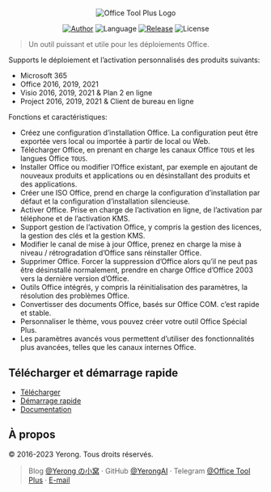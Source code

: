 #

<p align="center">
<img alt="Office Tool Plus Logo" src="https://otp.landian.vip/static/images/logo.webp"/>
</p>

<p align="center">
<a href="https://www.coolhub.top/" target="_blank"><img alt="Author" src="https://img.shields.io/badge/Author-Yerong-blue?style=flat-square"/></a>
<img alt="Language" src="https://img.shields.io/badge/Language-C%23-green?style=flat-square"/>
<a href="https://otp.landian.vip/" target="_blank"><img alt="Release" src="https://img.shields.io/github/v/release/YerongAI/Office-Tool?style=flat-square"/></a>
<img alt="License" src="https://img.shields.io/github/license/YerongAI/Office-Tool?style=flat-square"/>
</p>

> Un outil puissant et utile pour les déploiements Office.

Supports le déploiement et l’activation personnalisés des produits suivants:

- Microsoft 365
- Office 2016, 2019, 2021
- Visio 2016, 2019, 2021 & Plan 2 en ligne
- Project 2016, 2019, 2021 & Client de bureau en ligne

Fonctions et caractéristiques:

- Créez une configuration d’installation Office. La configuration peut être exportée vers local ou importée à partir de local ou Web.
- Télécharger Office, en prenant en charge les canaux Office `TOUS` et les langues Office `TOUS`.
- Installer Office ou modifier l’Office existant, par exemple en ajoutant de nouveaux produits et applications ou en désinstallant des produits et des applications.
- Créer une ISO Office, prend en charge la configuration d’installation par défaut et la configuration d’installation silencieuse.
- Activer Office. Prise en charge de l’activation en ligne, de l’activation par téléphone et de l’activation KMS.
- Support gestion de l’activation Office, y compris la gestion des licences, la gestion des clés et la gestion KMS.
- Modifier le canal de mise à jour Office, prenez en charge la mise à niveau / rétrogradation d’Office sans réinstaller Office.
- Supprimer Office. Forcer la suppression d’Office alors qu’il ne peut pas être désinstallé normalement, prendre en charge Office d’Office 2003 vers la dernière version d’Office.
- Outils Office intégrés, y compris la réinitialisation des paramètres, la résolution des problèmes Office.
- Convertisser des documents Office, basés sur Office COM. c’est rapide et stable.
- Personnaliser le thème, vous pouvez créer votre outil Office Spécial Plus.
- Les paramètres avancés vous permettent d’utiliser des fonctionnalités plus avancées, telles que les canaux internes Office.

## Télécharger et démarrage rapide

- [Télécharger](https://otp.landian.vip/download.html)
- [Démarrage rapide](https://github.com/YerongAI/Office-Tool/wiki)
- [Documentation](https://help.coolhub.top)

## À propos

© 2016-2023 Yerong. Tous droits réservés.

> Blog [@Yerong の小窝](https://www.coolhub.top/) · GitHub [@YerongAI](https://github.com/YerongAI) · Telegram [@Office Tool Plus](https://t.me/s/otp_channel) · [E-mail](mailto:yerong@coolhub.top)

